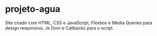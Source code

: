 # projeto-agua
 Site criado com HTML, CSS e JavaScript, Flexbox e Media Queries para design responsivo, Js Dom e Callbacks para o script.
